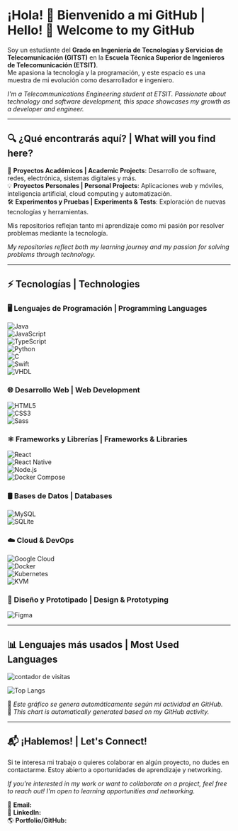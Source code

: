 # ¡Hola! 👋 Bienvenido a mi GitHub | Hello! 👋 Welcome to my GitHub  

Soy un estudiante del **Grado en Ingeniería de Tecnologías y Servicios de Telecomunicación (GITST)** en la **Escuela Técnica Superior de Ingenieros de Telecomunicación (ETSIT)**.  
Me apasiona la tecnología y la programación, y este espacio es una muestra de mi evolución como desarrollador e ingeniero.  

_I'm a Telecommunications Engineering student at ETSIT. Passionate about technology and software development, this space showcases my growth as a developer and engineer._  

---

## 🔍 ¿Qué encontrarás aquí? | What will you find here?  

🚀 **Proyectos Académicos | Academic Projects**: Desarrollo de software, redes, electrónica, sistemas digitales y más.  
💡 **Proyectos Personales | Personal Projects**: Aplicaciones web y móviles, inteligencia artificial, cloud computing y automatización.  
🛠️ **Experimentos y Pruebas | Experiments & Tests**: Exploración de nuevas tecnologías y herramientas.  

Mis repositorios reflejan tanto mi aprendizaje como mi pasión por resolver problemas mediante la tecnología.  

_My repositories reflect both my learning journey and my passion for solving problems through technology._  

---

## ⚡ Tecnologías | Technologies  

### 🖥️ Lenguajes de Programación | Programming Languages  
![Java](https://img.shields.io/badge/java-%23ED8B00.svg?style=for-the-badge&logo=openjdk&logoColor=white)  
![JavaScript](https://img.shields.io/badge/javascript-%23F7DF1E.svg?style=for-the-badge&logo=javascript&logoColor=black)  
![TypeScript](https://img.shields.io/badge/typescript-%23007ACC.svg?style=for-the-badge&logo=typescript&logoColor=white)  
![Python](https://img.shields.io/badge/python-%233776AB.svg?style=for-the-badge&logo=python&logoColor=white)  
![C](https://img.shields.io/badge/c-%2300599C.svg?style=for-the-badge&logo=c&logoColor=white)  
![Swift](https://img.shields.io/badge/swift-%23FA7343.svg?style=for-the-badge&logo=swift&logoColor=white)  
![VHDL](https://img.shields.io/badge/VHDL-%2300599C.svg?style=for-the-badge&logo=verilog&logoColor=white)  

### 🌐 Desarrollo Web | Web Development  
![HTML5](https://img.shields.io/badge/html5-%23E34F26.svg?style=for-the-badge&logo=html5&logoColor=white)  
![CSS3](https://img.shields.io/badge/css3-%231572B6.svg?style=for-the-badge&logo=css3&logoColor=white)  
![Sass](https://img.shields.io/badge/sass-%23CC6699.svg?style=for-the-badge&logo=sass&logoColor=white)  

### ⚛️ Frameworks y Librerías | Frameworks & Libraries  
![React](https://img.shields.io/badge/react-%2361DAFB.svg?style=for-the-badge&logo=react&logoColor=black)  
![React Native](https://img.shields.io/badge/react%20native-%2361DAFB.svg?style=for-the-badge&logo=react&logoColor=black)  
![Node.js](https://img.shields.io/badge/node.js-%23339933.svg?style=for-the-badge&logo=node.js&logoColor=white)  
![Docker Compose](https://img.shields.io/badge/docker--compose-%232496ED.svg?style=for-the-badge&logo=docker&logoColor=white)  

### 🛢️ Bases de Datos | Databases  
![MySQL](https://img.shields.io/badge/mysql-%234479A1.svg?style=for-the-badge&logo=mysql&logoColor=white)  
![SQLite](https://img.shields.io/badge/sqlite-%2307405e.svg?style=for-the-badge&logo=sqlite&logoColor=white)  

### ☁️ Cloud & DevOps  
![Google Cloud](https://img.shields.io/badge/GoogleCloud-%234285F4.svg?style=for-the-badge&logo=google-cloud&logoColor=white)  
![Docker](https://img.shields.io/badge/docker-%232496ED.svg?style=for-the-badge&logo=docker&logoColor=white)  
![Kubernetes](https://img.shields.io/badge/kubernetes-%23326CE5.svg?style=for-the-badge&logo=kubernetes&logoColor=white)  
![KVM](https://img.shields.io/badge/kvm-%23007396.svg?style=for-the-badge&logo=linux&logoColor=white)  

### 🎨 Diseño y Prototipado | Design & Prototyping  
![Figma](https://img.shields.io/badge/figma-%23F24E1E.svg?style=for-the-badge&logo=figma&logoColor=white)  

---

## 📊 Lenguajes más usados | Most Used Languages  

<p align="left">
  <img src="https://komarev.com/ghpvc/?username=serguccierrez&label=Profile%20views&color=0e75b6&style=flat" alt="contador de visitas" />
</p>

![Top Langs](https://github-readme-stats.vercel.app/api/top-langs/?username=serguccierrez&layout=compact&theme=radical&langs_count=8)

🔹 _Este gráfico se genera automáticamente según mi actividad en GitHub._  
🔹 _This chart is automatically generated based on my GitHub activity._  

---

## 📬 ¡Hablemos! | Let's Connect!  

Si te interesa mi trabajo o quieres colaborar en algún proyecto, no dudes en contactarme. Estoy abierto a oportunidades de aprendizaje y networking.  

_If you're interested in my work or want to collaborate on a project, feel free to reach out! I'm open to learning opportunities and networking._  

📧 **Email:**   
💼 **LinkedIn:**   
🌎 **Portfolio/GitHub:**   
